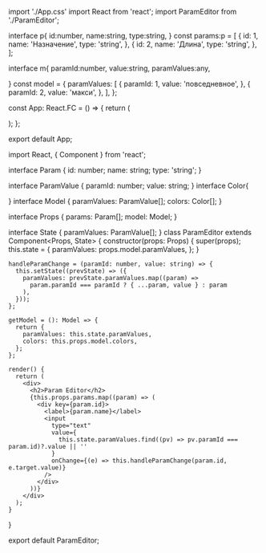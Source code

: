 
 import './App.css'
import React from 'react';
import ParamEditor from './ParamEditor';

interface p{
  id:number,
  name:string,
  type:string,
}
const params:p = [
  {
    id: 1,
    name: 'Назначение',
    type: 'string',
  },
  {
    id: 2,
    name: 'Длина',
    type: 'string',
  },
];

interface m{
paramId:number,
value:string,
paramValues:any,

}
const model = {
  paramValues: [
    {
      paramId: 1,
      value: 'повседневное',
    },
    {
      paramId: 2,
      value: 'макси',
    },
  ],
};

const App: React.FC = () => {
  return (
    <div>
      <ParamEditor params:p={params} model:m={model} />
    </div>
  );
};

export default App;



















import React, { Component } from 'react';

interface Param {
  id: number;
  name: string;
  type: 'string';
}

interface ParamValue {
  paramId: number;
  value: string;
}
interface Color{
  
}
interface Model {
  paramValues: ParamValue[];
  colors: Color[];
}

interface Props {
  params: Param[];
  model: Model;
}

interface State {
  paramValues: ParamValue[];
}
class ParamEditor extends Component<Props, State> {
    constructor(props: Props) {
      super(props);
      this.state = {
        paramValues: props.model.paramValues,
      };
    }
  
    handleParamChange = (paramId: number, value: string) => {
      this.setState((prevState) => ({
        paramValues: prevState.paramValues.map((param) =>
          param.paramId === paramId ? { ...param, value } : param
        ),
      }));
    };
  
    getModel = (): Model => {
      return {
        paramValues: this.state.paramValues,
        colors: this.props.model.colors,
      };
    };
  
    render() {
      return (
        <div>
          <h2>Param Editor</h2>
          {this.props.params.map((param) => (
            <div key={param.id}>
              <label>{param.name}</label>
              <input
                type="text"
                value={
                  this.state.paramValues.find((pv) => pv.paramId === param.id)?.value || ''
                }
                onChange={(e) => this.handleParamChange(param.id, e.target.value)}
              />
            </div>
          ))}
        </div>
      );
    }
  }
  
  export default ParamEditor;
